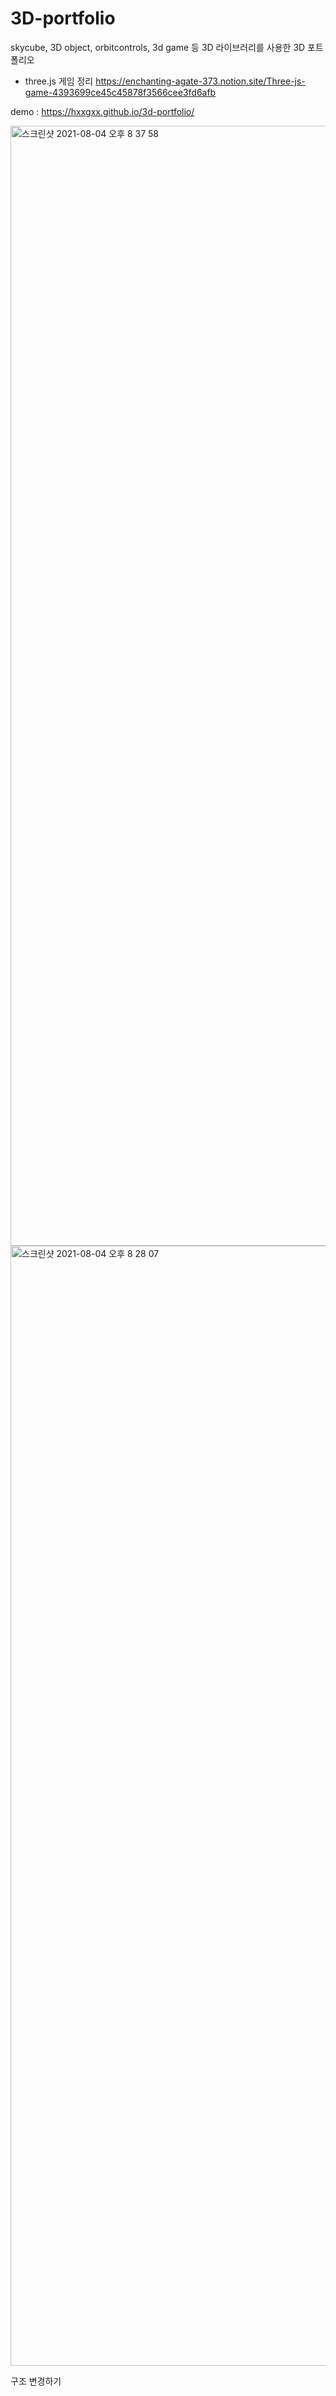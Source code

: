 # 3D-portfolio

skycube, 3D object, orbitcontrols, 3d game 등 3D 라이브러리를 사용한 3D 포트폴리오

* three.js 게임 정리 
 https://enchanting-agate-373.notion.site/Three-js-game-4393699ce45c45878f3566cee3fd6afb

demo : https://hxxgxx.github.io/3d-portfolio/

<img width="1792" alt="스크린샷 2021-08-04 오후 8 37 58" src="https://user-images.githubusercontent.com/83706188/128174767-557b756f-45f2-40e9-857e-311409dd8d71.png">

<img width="1792" alt="스크린샷 2021-08-04 오후 8 28 07" src="https://user-images.githubusercontent.com/83706188/128173859-1fbfcd3f-0f7a-4f32-b2a3-43039eebeccc.png">

구조 변경하기
